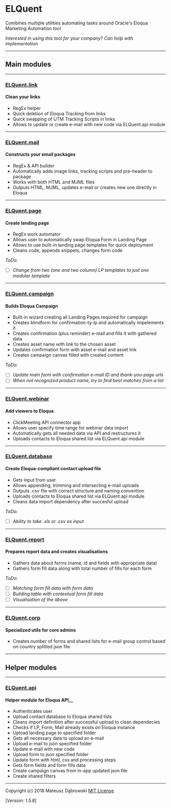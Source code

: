 # ELQuent

Combines multiple utilities automating tasks around Oracle's Eloqua Marketing Automation tool

_Interested in using this tool for your company?
Can help with implementation_

---

## Main modules

---

### [ELQuent.link](utils/link.py)

#### Clean your links

- RegEx helper
- Quick deletion of Eloqua Tracking from links
- Quick swapping of UTM Tracking Scripts in links
- Allows to update or create e-mail with new code via ELQuent.api module

---

### [ELQuent.mail](utils/mail.py)

#### Constructs your email packages

- RegEx & API builder
- Automatically adds image links, tracking scripts and pre-header to package
- Works with both HTML and MJML files
- Outputs HTML, MJML, updates e-mail or creates new one directly in Eloqua

---

### [ELQuent.page](utils/page.py)

#### Create landing page

- RegEx work automator
- Allows user to automatically swap Eloqua Form in Landing Page
- Allows to use built-in landing page templates for quick deployment
- Cleans code, appends snippets, changes form code

_ToDo:_

- [ ] _Change from two (one and two column) LP templates to just one modular template_

---

### [ELQuent.campaign](utils/campaign.py)

#### Builds Eloqua Campaign

- Built-in wizard creating all Landing Pages required for campaign
- Creates blindform for confirmation-ty-lp and automatically impelements it
- Creates confirmation (plus reminder) e-mail and fills it with gathered data
- Creates asset name with link to the chosen asset
- Updates confirmation form with asset e-mail and asset link
- Creates campaign canvas filled with created content

_ToDo:_

- [ ] _Update main form with confirmation e-mail ID and thank-you-page urls_
- [ ] _When not recognized product name, try to find best matches from a list_

---

### [ELQuent.webinar](utils/webinar.py)

#### Add viewers to Eloqua

- ClickMeeting API connector app
- Allows user specify time range for webinar data import
- Automatically gets all needed data via API and restructures it
- Uploads contacts to Eloqua shared list via ELQuent.api module

---

### [ELQuent.database](utils/database.py)

#### Create Eloqua-compliant contact upload file

- Gets input from user
- Allows appending, trimming and intersecting e-mail uploads
- Outputs .csv file with correct structure and naming convention
- Uploads contacts to Eloqua shared list via ELQuent.api module
- Cleans data import dependency after succesful upload

_ToDo:_

- [ ] _Ability to take .xls or .csv as input_

---

### [ELQuent.report](utils/report.py)

#### Prepares report data and creates visualisations

- Gathers data about forms (name, id and fields with appropriate data)
- Gathers form fill data along with total number of fills for each form

_ToDo:_

- [ ] _Matching form fill data with form data_
- [ ] _Building table with contextual form fill data_
- [ ] _Visualisation of the above_

---

### [ELQuent.corp](utils/corp.py)

#### Specialized utils for core admins

- Creates number of forms and shared lists for e-mail group control based on country splitted json file

---

## Helper modules

---

### [ELQuent.api](utils/api/api.py)

#### Helper module for Eloqua API__

- Authenticates user
- Upload contact database to Eloqua shared lists
- Cleans import definition after successful upload to clean dependecies
- Checks if LP, Form, Mail already exists on Eloqua instance
- Upload landing page to specified folder
- Gets all necessary data to upload an e-mail
- Upload e-mail to json specified folder
- Update e-mail with new code
- Upload form to json specified folder
- Update form with html, css and processing steps
- Gets form fields and form fills data
- Create campaign canvas from in-app updated json file
- Create shared filters

---

Copyright (c) 2018 Mateusz Dąbrowski [MIT License](LICENSE)

[_Version: 1.5.8_]